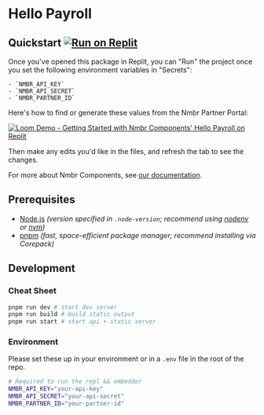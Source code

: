 # Hello Payroll

## Quickstart [![Run on Replit](https://replit.com/badge/github/nmbrco/hello-payroll)](https://replit.com/@aidan-at-nmbr/hello-payroll)

Once you've opened this package in Replit, you can "Run" the project once you set the following environment variables in "Secrets":

    - `NMBR_API_KEY`
    - `NMBR_API_SECRET`
    - `NMBR_PARTNER_ID`

Here's how to find or generate these values from the Nmbr Partner Portal:

[![Loom Demo - Getting Started with Nmbr Components' Hello Payroll on Replit](https://www.loom.com/share/3c70c7c36748456ea94d231cf3ef23b2)](https://www.loom.com/share/3c70c7c36748456ea94d231cf3ef23b2)

Then make any edits you'd like in the files, and refresh the tab to see the changes.

For more about Nmbr Components, see [our documentation](https://docs.nmbr.co/docs/payroll-quickstart).

## Prerequisites

-   [Node.js](https://nodejs.org/en) _(version specified in `.node-version`; recommend using [nodenv](https://github.com/nodenv/nodenv) or [nvm](https://github.com/nvm-sh/nvm/blob/master/README.md))_
-   [pnpm](https://pnpm.io/) _(fast, space-efficient package manager; recommend installing via Corepack)_

## Development

### Cheat Sheet

```bash
pnpm run dev # start dev server
pnpm run build # build static output
pnpm run start # start api + static server
```

### Environment

Please set these up in your environment or in a `.env` file in the root of the repo.

```bash
# Required to run the repl && embedder
NMBR_API_KEY="your-api-key"
NMBR_API_SECRET="your-api-secret"
NMBR_PARTNER_ID="your-partner-id"
